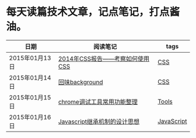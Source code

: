 # 每天读篇技术文章，记点笔记，打点酱油。

|日期|阅读笔记|tags|
|----|--------|----|
|2015年01月13日|[2014年CSS报告——考察如何使用CSS](https://github.com/paddingme/DailyReading/issues/1)| [CSS](https://github.com/paddingme/DailyReading/labels/CSS)|
|2015年01月14日|[回味background](https://github.com/paddingme/DailyReading/issues/2)| [CSS](https://github.com/paddingme/DailyReading/labels/CSS)|
|2015年01月15日|[chrome调试工具常用功能整理](https://github.com/paddingme/DailyReading/issues/3)| [Tools](https://github.com/paddingme/DailyReading/labels/Tools)|
|2015年01月16日|[Javascript继承机制的设计思想](https://github.com/paddingme/DailyReading/issues/4)| [JavaScript](https://github.com/paddingme/DailyReading/labels/JavaScript)|
